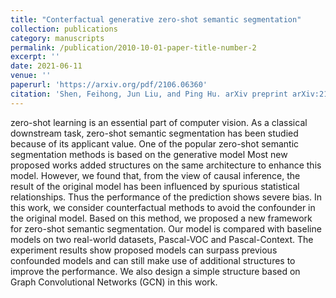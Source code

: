 ```yaml
---
title: "Conterfactual generative zero-shot semantic segmentation"
collection: publications
category: manuscripts
permalink: /publication/2010-10-01-paper-title-number-2
excerpt: ''
date: 2021-06-11
venue: ''
paperurl: 'https://arxiv.org/pdf/2106.06360'
citation: 'Shen, Feihong, Jun Liu, and Ping Hu. arXiv preprint arXiv:2106.06360 (2021).'
---
```


zero-shot learning is an essential part of computer vision. As a classical downstream task, zero-shot semantic segmentation has been studied because of its applicant value. One of the popular zero-shot semantic segmentation methods is based on the generative model Most new proposed works added structures on the same architecture to enhance this model. However, we found that, from the view of causal inference, the result of the original model has been influenced by spurious statistical relationships. Thus the performance of the prediction shows severe bias. In this work, we consider counterfactual methods to avoid the confounder in the original model. Based on this method, we proposed a new framework for zero-shot semantic segmentation. Our model is compared with baseline models on two real-world datasets, Pascal-VOC and Pascal-Context. The experiment results show proposed models can surpass previous confounded models and can still make use of additional structures to improve the performance. We also design a simple structure based on Graph Convolutional Networks (GCN) in this work.